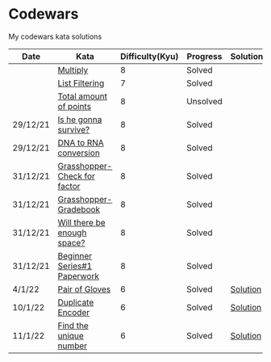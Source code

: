 # Codewars
My codewars kata solutions


|Date   |Kata   |Difficulty(**Kyu**)   |Progress   |Solution |
|---|---|---|---|---|
|   |[Multiply](https://www.codewars.com/kata/50654ddff44f800200000004)   |8   |Solved   |
|   |[List Filtering](https://www.codewars.com/kata/53dbd5315a3c69eed20002dd)   |7   |Solved   |
|   |[Total amount of points](https://www.codewars.com/kata/5bb904724c47249b10000131)   |8   |Unsolved   |
|29/12/21   |[Is he gonna survive?](https://www.codewars.com/kata/59ca8246d751df55cc00014c/train/python)|8   |Solved   |
|29/12/21   |[DNA to RNA conversion](https://www.codewars.com/kata/5556282156230d0e5e000089/train/python)   |8   |Solved   |
|31/12/21   |[Grasshopper-Check for factor](https://www.codewars.com/kata/55cbc3586671f6aa070000fb/train/python)   |8   |Solved   |
|31/12/21   |[Grasshopper-Gradebook](https://www.codewars.com/kata/55cbd4ba903825f7970000f5)   |8   |Solved   |
|31/12/21|[Will there be enough space?](https://www.codewars.com/kata/5875b200d520904a04000003/train/python)|8|Solved|
|31/12/21|[Beginner Series#1 Paperwork](https://www.codewars.com/kata/55f9b48403f6b87a7c0000bd/train/python)|8|Solved|
|4/1/22|[Pair of Gloves](https://www.codewars.com/kata/58235a167a8cb37e1a0000db)|6|Solved|[Solution](https://github.com/DummyKen/Codewars/blob/main/6kyu/Pair%20of%20gloves.py)|
10/1/22|[Duplicate Encoder](https://www.codewars.com/kata/54b42f9314d9229fd6000d9c/python)|6|Solved|[Solution](https://github.com/DummyKen/Codewars/blob/main/6kyu/duplicateEncoder.py)
11/1/22|[Find the unique number](https://www.codewars.com/kata/585d7d5adb20cf33cb000235/train/python)|6|Solved|[Solution](https://github.com/DummyKen/Codewars/blob/main/6kyu/uniquenumber.py)

